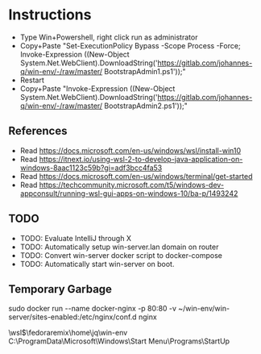# Instructions

* Type Win+Powershell, right click run as administrator
* Copy+Paste "Set-ExecutionPolicy Bypass -Scope Process -Force; Invoke-Expression ((New-Object System.Net.WebClient).DownloadString('https://gitlab.com/johannes-q/win-env/-/raw/master/
BootstrapAdmin1.ps1'));"
* Restart
* Copy+Paste "Invoke-Expression ((New-Object System.Net.WebClient).DownloadString('https://gitlab.com/johannes-q/win-env/-/raw/master/
BootstrapAdmin2.ps1'));"

## References

* Read https://docs.microsoft.com/en-us/windows/wsl/install-win10
* Read https://itnext.io/using-wsl-2-to-develop-java-application-on-windows-8aac1123c59b?gi=adf3bcc4fa53
* Read https://docs.microsoft.com/en-us/windows/terminal/get-started
* Read https://techcommunity.microsoft.com/t5/windows-dev-appconsult/running-wsl-gui-apps-on-windows-10/ba-p/1493242

## TODO

* TODO: Evaluate IntelliJ through X
* TODO: Automatically setup win-server.lan domain on router
* TODO: Convert win-server docker script to docker-compose
* TODO: Automatically start win-server on boot.

## Temporary Garbage

sudo docker run --name docker-nginx -p 80:80 -v ~/win-env/win-server/sites-enabled:/etc/nginx/conf.d nginx

\\wsl$\fedoraremix\home\jq\win-env
C:\ProgramData\Microsoft\Windows\Start Menu\Programs\StartUp